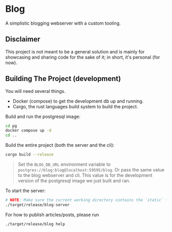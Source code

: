 # Blog
A simplistic blogging webserver with a custom tooling.

## Disclaimer
This project is not meant to be a general solution and is mainly for showcasing and sharing code for the sake of it; in short, it's personal (for now).

## Building The Project (development)
You will need several things.
-	Docker (compose) to get the development db up and running.
-	Cargo, the rust languages build system to build the project.

Build and run the postgresql image:

```sh
cd pg
docker compose up -d
cd ..
```

Build the entire project (both the server and the cli):

```sh
cargo build --release
```

> Set the `BLOG_DB_URL` environment variable to `postgres://blog:blog@localhost:59595/blog`.
> Or pass the same value to the blog webserver and cli.
> This value is for the development version of the postgresql image we just built and ran.

To start the server:
```sh
# NOTE: Make sure the current working directory contains the `static` folder.
./target/release/blog-server
```

For how to publish articles/posts, please run

`./target/release/blog help`
